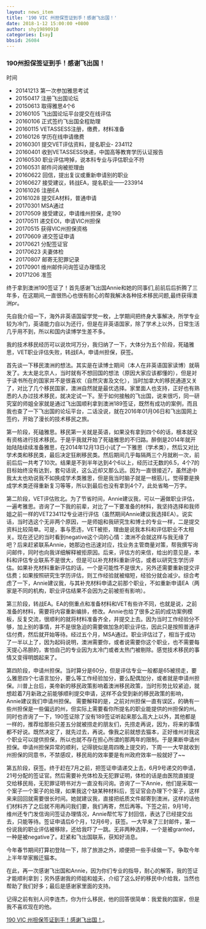 ```yaml
---
layout: news_item
title: '190 VIC 州担保签证到手！感谢飞出国！'
date: 2018-1-12 15:00:00 +0800
author: shy19890910
categories: [say]
bbsid: 26084
---
```


### 190州担保签证到手！感谢飞出国！

时间

* 20141213	第一次参加雅思考试
* 20150417	注册飞出国论坛
* 20150613	取得雅思4个6
* 20160105	飞出国论坛平台提交在线评估
* 20160106	正式签约飞出国全程助理
* 20160115	VETASSESS注册，缴费，材料准备
* 20160126	学历在线申请缴费
* 20160301	提交VET评估资料，提名职业- 234112
* 20160401	收到VETASSESS快递，中国高等教育学历认证报告
* 20160530	职业评估垮掉，说本科专业与评估职业不符
* 20160531	邮件问询被拒理由
* 20160622	回信，提出复议或重新申请别的职业
* 20160627	接受建议，转战EA，提名职业——233914
* 20161026	注册EA
* 20161028	提交EA材料，普通申请
* 20170301	MSA通过
* 20170509	接受建议，申请维州担保，走190
* 20170511	递交EOI，申请VIC州担保
* 20170515	获得VIC州担保资格
* 20170609	递交签证申请
* 20170621	分配签证官
* 20170623	夫妻体检
* 20170807	邮寄无犯罪记录
* 20170901	维州邮件问询签证办理情况
* 20171206	准签

终于拿到澳洲190签证了！首先感谢飞出国Annie和她的同事们,前前后后折腾了三年多，在这期间,一直很热心也很有耐心的帮我解决各种技术移民问题,最终获得澳洲pr。

先自我介绍一下，海外非英语国留学党一枚，上学期间把终身大事解决，所学专业较为冷门，英语能力自以为还行，但是在非英语国家，除了学术上以外，日常生活几乎用不到，所以和国内读博学生差不多。

我的技术移民经历可以说坎坷万分，我归纳了一下，大体分为五个阶段，死磕雅思，VET职业评估失败，转战EA，申请州担保，获签。

首先谈一下移民澳洲的想法。其实是在读博士期间（本人在非英语国家读博）就萌发了。太太是北京人，当时就有不想回国的想法（原因大家应该都懂的），但是对于读书所在的国家并不是很喜欢（自然灾害及文化），当时加拿大的移民通道又关了，对比了几个移民国家，澳洲自然就是最优选择。家里面人也支持，正好也有熟悉的人办过技术移民，就决定试一下。至于如何接触的飞出国，说来很巧，同一研究室的师姐全家就是通过飞出国顺利拿到澳洲189签证，既然有成功的案例，而且我也查了一下飞出国的论坛平台，二话没说，就在2016年01月06日和飞出国网上签约，开始了漫长的技术移民之旅。

第一阶段，死磕雅思。移民第一关就是英语，如果没有拿到四个6的话，根本就没有资格进行技术移民。于是乎我就开始了死磕雅思的不归路。醉倒是2014年就开始陆陆续续准备雅思，在2014年12月13日小试了一下雅思（学术类），然后又对比学术类和移民类，最后决定狂刷移民类。然后期间几乎每隔两三个月就刷一次，前前后后一共考了10次。结果是不到半年达到4个6以上，经历过无数的6.5，4个7的目标始终没有达到，套句话说，这么近却又那么远。因为一直很接近7，虽然途中我太太也劝说我不如换成学术类雅思，但是我当时脑子就是一根筋儿，觉得要是换成学术类还得重新复习等等，所以到最后也没有拿到4个7，此处省略一万字。

第二阶段，VET评估败北。为了节省时间，Annie建议我，可以一遍做职业评估，一遍考雅思。咨询了一下我的前辈，对比了一下要准备的材料，我坚持选择和我师姐之前一样的VET234112专业进行评估（虽然期间Annie建议我选择EA）。说实话，当时选这个无非两个原因，一是师姐和我研究生和博士的专业一样，二是提交资料比较简单。可是，事与愿违，VET被拒，理由是说我本科和评估职业不太相关。现在还记的当时看到negative这个词的心情：澳洲不会就这样与我无缘了吧？后来赶紧联系Annie，她那边也迅速对应，找业务主管商量对策，帮我撰写询问邮件，同时也向我详细解释被拒原因。后来，评估方的来信，给出的意见是，本科和评估专业联系不是很大，但是可以补充材料重新评估，或者以研究生学历评估。如果补充材料重新评估的话，一个是可能性不是很大，另外还需要重新提交评估费；如果按照研究生学历评估，则工作经验就被缩短，经验分就会减少。综合考虑了一下，Annie建议我，与其补充材料申请之前那个职业，不如重新申请EA（两家是不同的机构，职业评估结果不会因为之前被拒有影响）。

第三阶段，转战EA。EA的侧重点和准备材料和VET有些许不同，也就是说，之前准备的材料，需要将内容重新编排，修改。Annie也给了很多之前的成功案例模板，反复交流，很顺利的就将材料准备齐全，并提交上去。因为当时工作经验分不够，加上别的事情，并不是很急迫的需要做加急的职业评估，因此只是按照普通评估付费，然后就开始等待。经过五个月，MSA通过。职业评估过了，相当于成功了一半以上了，因为起码说明，澳洲需要你，或者说需要你这个职业，也不需要每天提心吊胆的，害怕自己的专业因为太冷门或者太热门被剔除。感觉技术移民的事情又变得明朗起来了。

第四阶段，申请州担保。当时算分是60分，但是评估专业一般都是65被捞走，要么雅思四个七语言加分，要么等工作经验加分，要么配偶加分，或者就是申请州担保。川普上台后，美帝新的移民政策影响着澳洲移民政策，当时形势比较紧迫，就想趁着7月新政之前能够顺利提交申请，这样不会受到新的移民政策的影响，Annie建议我们申请州担保。
需要解释的是，之前对州担保一直有误区，的确有一些州担保是一些偏远的州，但实际上需要看你所提名的职业能提供的州担保的州。同时也咨询了一下，190签证除了没有189签证听起来那么高大上以外，其他都是一样的，推荐给那些只差五分就被捞走的朋友们，先捞走再说，因为，将来的事情都不好说。既然决定了，就先过去，再说。像我之前就想去猫本，正好维州对我这个职业可以提供担保，所以也就不存在担心所谓的那两年的限制。于是果断申请州担保。申请州担保异常的顺利，记得貌似是周四晚上提交的，下周一一大早就收到州担保的同意书，不禁感叹，移民局的效率要是有州政府效率一般就好了~~

第五阶段，获签。终于赶在7月之前，把签证申请递交上去，6月9号递交的申请，21号分配的签证官。然后需要补充体检及无犯罪证明，体检的话是由医院直接提交给移民局，无犯罪证明书对方一直没有问询。咨询了一下Annie，他们是采取一个案子一个案子的处理，如果我这个缺某种材料后，签证官会办理下个案子，这样来来回回就需要很长时间。她就建议我，直接把纸质文件邮寄到澳洲，这样的话他们材料齐了之后就不用再问我们要，我们再寄，然后再等。下签之前，9月1号，维州还专门发信询问签证办理情况，Annie帮忙写了封回信，表达了已经提交出去，只能等待。签证申请后6个月，12月6号，获签。一大早来了三封邮件，第一份说我的职业评估被移除，还给我吓了一跳。无非两种选择，一个是被granted，一种是被negative了。赶紧和飞出国联系，获知好消息。

今年春节期间打算初登陆一下，除了旅游之外，顺便把一些手续做一下。争取今年上半年举家搬迁猫本。

在此，再一次感谢飞出国和Annie，因为你们专业的指导，耐心的解答，我的签证才能顺利拿到；另外感谢我的师姐和姐夫，介绍了这么好的移民中介给我，当然也帮助了我们好多；最后是感谢家里面的支持。

记得之前有别人问李连杰，你为什么移民，他的回答很简单：我爱我的国家，但是我不喜欢现在的他。

[190 VIC 州担保签证到手！感谢飞出国！](https://bbs.fcgvisa.com/t/topic/26084)。